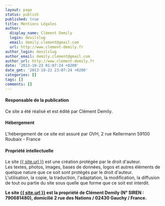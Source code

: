 ```yaml
---
layout: page
status: publish
published: true
title: Mentions Légales
author:
  display_name: Clément Demily
  login: devilslug
  email: demily.clement@gmail.com
  url: http://www.clement-demily.fr
author_login: devilslug
author_email: demily.clement@gmail.com
author_url: http://www.clement-demily.fr
date: '2013-10-23 01:07:24 +0200'
date_gmt: '2013-10-22 23:07:24 +0200'
categories: []
tags: []
comments: []
---
```

<article id="post-99">
  <h4>Responsable de la publication</h4>

  <p>
    Ce site a été réalisé et est édité par Clément Demily.
  </p>

  <h4>Hébergement</h4>

  <p>
    L'hébergement de ce site est assuré par OVH, 2 rue Kellermann 59100 Roubaix - France
  </p>

  <h4>Propriété intellectuelle</h4>
  
  <p>
    Le site <a title="{{ site.url }}" href="{{ site.url }}">{{ site.url }}</a> est une création protégée par le droit d'auteur.<br />
    Les textes, photos, images, bases de données, logos et autres éléments de quelque nature que ce soit sont protégés par le droit d'auteur.<br />
    L'utilisation, la copie, la traduction, l'adaptation, la modification, la diffusion de tout ou partie du site sous quelle que forme que ce soit est interdit.
  </p>

  <p>
    <strong>
      Le site
      <a href="{{ site.url }}" title="{{ site.url }}">{{ site.url }}</a>
      est la propriété de Clément Demily (N&deg; SIREN : 790681480), domicilié 2 rue des Nations / 02430 Gauchy / France.
    </strong>
  </p>
</article>